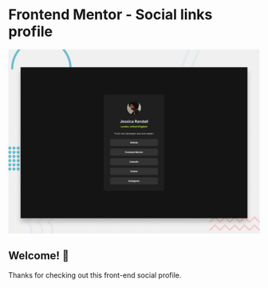 # Frontend Mentor - Social links profile

![Design preview for the Social links profile coding challenge](./design/desktop-preview.jpg)

## Welcome! 👋

Thanks for checking out this front-end social profile.
